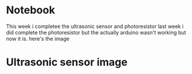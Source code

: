 # Notebook
This week i completee the ultrasonic sensor and photoresistor
last week i did complete the photoresistor but the actually arduino wasn't working but now it is.
here's the image
# Ultrasonic sensor image
